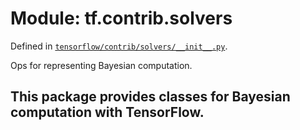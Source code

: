 <div itemscope itemtype="http://developers.google.com/ReferenceObject">
<meta itemprop="name" content="tf.contrib.solvers" />
</div>

# Module: tf.contrib.solvers



Defined in [`tensorflow/contrib/solvers/__init__.py`](https://www.tensorflow.org/code/tensorflow/contrib/solvers/__init__.py).

Ops for representing Bayesian computation.

## This package provides classes for Bayesian computation with TensorFlow.


